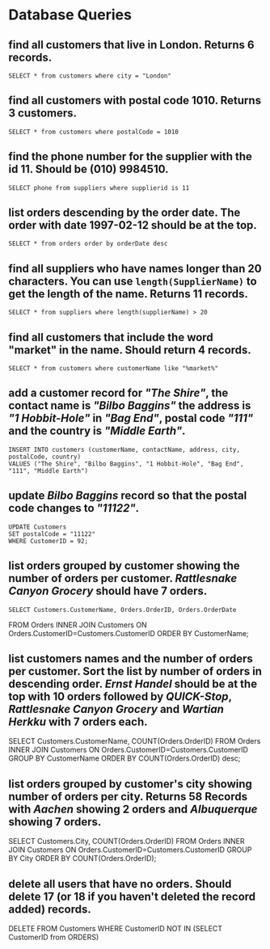 # Database Queries

## find all customers that live in London. Returns 6 records.

    SELECT * from customers where city = "London"

## find all customers with postal code 1010. Returns 3 customers.

    SELECT * from customers where postalCode = 1010

## find the phone number for the supplier with the id 11. Should be (010) 9984510.

    SELECT phone from suppliers where supplierid is 11

## list orders descending by the order date. The order with date 1997-02-12 should be at the top.

    SELECT * from orders order by orderDate desc

## find all suppliers who have names longer than 20 characters. You can use `length(SupplierName)` to get the length of the name. Returns 11 records.

    SELECT * from suppliers where length(supplierName) > 20

## find all customers that include the word "market" in the name. Should return 4 records.

    SELECT * from customers where customerName like "%market%"

## add a customer record for _"The Shire"_, the contact name is _"Bilbo Baggins"_ the address is _"1 Hobbit-Hole"_ in _"Bag End"_, postal code _"111"_ and the country is _"Middle Earth"_.

    INSERT INTO customers (customerName, contactName, address, city, postalCode, country)
    VALUES ("The Shire", "Bilbo Baggins", "1 Hobbit-Hole", "Bag End", "111", "Middle Earth")

## update _Bilbo Baggins_ record so that the postal code changes to _"11122"_.

    UPDATE Customers
    SET postalCode = "11122"
    WHERE CustomerID = 92;

## list orders grouped by customer showing the number of orders per customer. _Rattlesnake Canyon Grocery_ should have 7 orders.

    SELECT Customers.CustomerName, Orders.OrderID, Orders.OrderDate

FROM Orders
INNER JOIN Customers ON Orders.CustomerID=Customers.CustomerID
ORDER BY CustomerName;

## list customers names and the number of orders per customer. Sort the list by number of orders in descending order. _Ernst Handel_ should be at the top with 10 orders followed by _QUICK-Stop_, _Rattlesnake Canyon Grocery_ and _Wartian Herkku_ with 7 orders each.

SELECT Customers.CustomerName, COUNT(Orders.OrderID)
FROM Orders
INNER JOIN Customers ON Orders.CustomerID=Customers.CustomerID
GROUP BY CustomerName
ORDER BY COUNT(Orders.OrderID) desc;

## list orders grouped by customer's city showing number of orders per city. Returns 58 Records with _Aachen_ showing 2 orders and _Albuquerque_ showing 7 orders.

SELECT Customers.City, COUNT(Orders.OrderID)
FROM Orders
INNER JOIN Customers ON Orders.CustomerID=Customers.CustomerID
GROUP BY City
ORDER BY COUNT(Orders.OrderID);

## delete all users that have no orders. Should delete 17 (or 18 if you haven't deleted the record added) records.

DELETE FROM Customers WHERE CustomerID NOT IN
(SELECT CustomerID from ORDERS)
